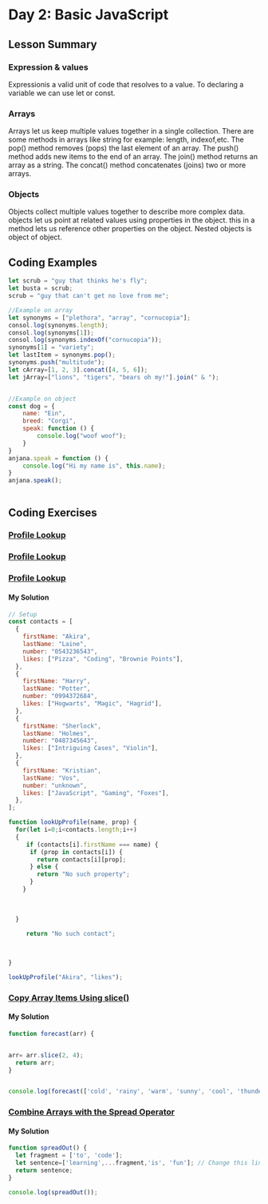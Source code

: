 
# Day 2: Basic JavaScript

## Lesson Summary

###  Expression & values
Expressionis a valid unit of code that resolves to a value.
To declaring a variable we can use let or const.

### Arrays
Arrays let us keep multiple values together in a single collection.
There are some methods in arrays like string for example: length, indexof,etc.
The pop() method removes (pops) the last element of an array.
The push() method adds new items to the end of an array.
The join() method returns an array as a string.
The concat() method concatenates (joins) two or more arrays.

### Objects
Objects collect multiple values together to describe more complex data.
objects let us point at related values using properties in the object.
this in a method lets us reference other properties on the object.
Nested objects is object of object.


## Coding Examples

```javascript
let scrub = "guy that thinks he's fly";
let busta = scrub;
scrub = "guy that can't get no love from me";

//Example on array
let synonyms = ["plethora", "array", "cornucopia"];
consol.log(synonyms.length);
consol.log(synonyms[1]);
consol.log(synonyms.indexOf("cornucopia"));
synonyms[1] = "variety";
let lastItem = synonyms.pop();
synonyms.push("multitude");
let cArray=[1, 2, 3].concat([4, 5, 6]);
let jArray=["lions", "tigers", "bears oh my!"].join(" & ");


//Example on object
const dog = {
    name: "Ein",
    breed: "Corgi",
    speak: function () {
        console.log("woof woof");
    }
}
anjana.speak = function () {
    console.log("Hi my name is", this.name);
}
anjana.speak();



```


## Coding Exercises

### [Profile Lookup](https://www.freecodecamp.org/learn/javascript-algorithms-and-data-structures/basic-javascript/profile-lookup)

### [Profile Lookup](https://www.freecodecamp.org/learn/javascript-algorithms-and-data-structures/basic-javascript/compound-assignment-with-augmented-multiplication)

### [Profile Lookup](https://www.freecodecamp.org/learn/javascript-algorithms-and-data-structures/basic-javascript/compound-assignment-with-augmented-multiplication)


#### My Solution


```javascript
// Setup
const contacts = [
  {
    firstName: "Akira",
    lastName: "Laine",
    number: "0543236543",
    likes: ["Pizza", "Coding", "Brownie Points"],
  },
  {
    firstName: "Harry",
    lastName: "Potter",
    number: "0994372684",
    likes: ["Hogwarts", "Magic", "Hagrid"],
  },
  {
    firstName: "Sherlock",
    lastName: "Holmes",
    number: "0487345643",
    likes: ["Intriguing Cases", "Violin"],
  },
  {
    firstName: "Kristian",
    lastName: "Vos",
    number: "unknown",
    likes: ["JavaScript", "Gaming", "Foxes"],
  },
];

function lookUpProfile(name, prop) {
  for(let i=0;i<contacts.length;i++)
  {
     if (contacts[i].firstName === name) {
      if (prop in contacts[i]) {
        return contacts[i][prop];
      } else {
        return "No such property";
      }
    }
   
   
    
  }
   
     return "No such contact";
    


}

lookUpProfile("Akira", "likes");

```
### [Copy Array Items Using slice()](https://www.freecodecamp.org/learn/javascript-algorithms-and-data-structures/basic-data-structures/copy-array-items-using-slice)

#### My Solution


```javascript
function forecast(arr) {


arr= arr.slice(2, 4);
  return arr;
}


console.log(forecast(['cold', 'rainy', 'warm', 'sunny', 'cool', 'thunderstorms']));
```
### [Combine Arrays with the Spread Operator](https://www.freecodecamp.org/learn/javascript-algorithms-and-data-structures/basic-data-structures/combine-arrays-with-the-spread-operator)

#### My Solution


```javascript
function spreadOut() {
  let fragment = ['to', 'code'];
  let sentence=['learning',...fragment,'is', 'fun']; // Change this line
  return sentence;
}

console.log(spreadOut());

```